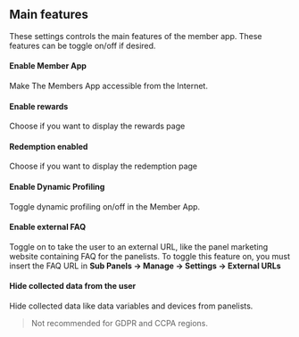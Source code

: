 ## Main features

These settings controls the main features of the member app. These features can be toggle on/off if desired.

#### Enable Member App
Make The Members App accessible from the Internet.

#### Enable rewards
Choose if you want to display the rewards page

#### Redemption enabled
Choose if you want to display the redemption page

#### Enable Dynamic Profiling
Toggle dynamic profiling on/off in the Member App.

#### Enable external FAQ
Toggle on to take the user to an external URL, like the panel marketing website containing FAQ for the panelists. To toggle this feature on, you must insert the FAQ URL in **Sub Panels -> Manage -> Settings -> External URLs**

#### Hide collected data from the user
Hide collected data like data variables and devices from panelists. 

> Not recommended for GDPR and CCPA regions.
